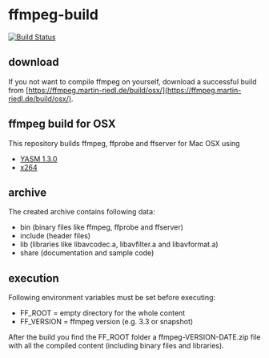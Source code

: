 # ffmpeg-build
[![Build Status](https://travis-ci.org/martinr92/ffmpeg-build.svg?branch=master)](https://travis-ci.org/martinr92/ffmpeg-build)

## download
If you not want to compile ffmpeg on yourself, download a successful build from [https://ffmpeg.martin-riedl.de/build/osx/](https://ffmpeg.martin-riedl.de/build/osx/).

## ffmpeg build for OSX
This repository builds ffmpeg, ffprobe and ffserver for Mac OSX using
- [YASM 1.3.0](http://yasm.tortall.net/)
- [x264](http://www.videolan.org/developers/x264.html)

## archive
The created archive contains following data:
- bin (binary files like ffmpeg, ffprobe and ffserver)
- include (header files)
- lib (libraries like libavcodec.a, libavfilter.a and libavformat.a)
- share (documentation and sample code)

## execution
Following environment variables must be set before executing:
- FF_ROOT = empty directory for the whole content
- FF_VERSION = ffmpeg version (e.g. 3.3 or snapshot)

After the build you find the FF_ROOT folder a ffmpeg-VERSION-DATE.zip file with all the compiled content (including binary files and libraries).

